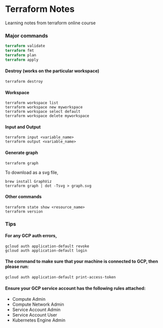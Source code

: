 # Terraform Notes
Learning notes from terraform online course

### Major commands
```terraform init
terraform validate
terraform fmt
terraform plan
terraform apply
```

#### Destroy (works on the particular workspace)
`terraform destroy`

#### Workspace
```
terraform workspace list
terraform workspace new myworkspace
terraform workspace select default
terraform workspace delete myworkspace
```

#### Input and Output
```
terraform input <variable_name>
terraform output <variable_name>
```

#### Generate graph
`terraform graph`

To download as a svg file,
```
brew install GraphViz
terraform graph | dot -Tsvg > graph.svg
```


#### Other commands
```
terraform state show <resource_name>
terraform version
```

### Tips
#### For any GCP auth errors,
```
gcloud auth application-default revoke
gcloud auth application-default login
```

#### The command to make sure that your machine is connected to GCP, then please run:
`gcloud auth application-default print-access-token`

#### Ensure your GCP service account has the following rules attached:
- Compute Admin
- Compute Network Admin
- Service Account Admin
- Service Account User
- Kubernetes Engine Admin
